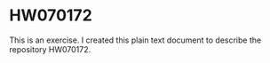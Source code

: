 # HW070172
This is an exercise.
I created this plain text document to describe the repository HW070172.

